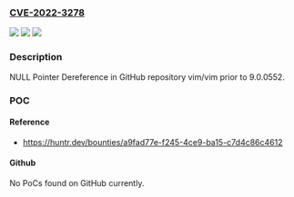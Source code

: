 ### [CVE-2022-3278](https://cve.mitre.org/cgi-bin/cvename.cgi?name=CVE-2022-3278)
![](https://img.shields.io/static/v1?label=Product&message=vim%2Fvim&color=blue)
![](https://img.shields.io/static/v1?label=Version&message=n%2Fa&color=blue)
![](https://img.shields.io/static/v1?label=Vulnerability&message=CWE-476%20NULL%20Pointer%20Dereference&color=brighgreen)

### Description

NULL Pointer Dereference in GitHub repository vim/vim prior to 9.0.0552.

### POC

#### Reference
- https://huntr.dev/bounties/a9fad77e-f245-4ce9-ba15-c7d4c86c4612

#### Github
No PoCs found on GitHub currently.

